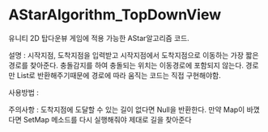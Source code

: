# AStarAlgorithm_TopDownView
유니티 2D 탑다운뷰 게임에 적용 가능한 AStar알고리즘 코드.

설명 : 
    시작지점, 도착지점을 입력받고 시작지점에서 도착지점으로 이동하는 가장 짧은 경로를 찾아준다.
    충돌감지를 하여 충돌되는 위치는 이동경로에 포함되지 않는다.
    경로만 List<Vector2Int>로 반환해주기때문에 경로에 따라 움직는 코드는 직접 구현해야함.

사용방법 : 

주의사항 : 
    도착지점에 도달할 수 있는 길이 없다면 Null을 반환한다.
    만약 Map이 바꼈다면 SetMap 메소드를 다시 실행해줘야 제대로 길을 찾아준다
    
